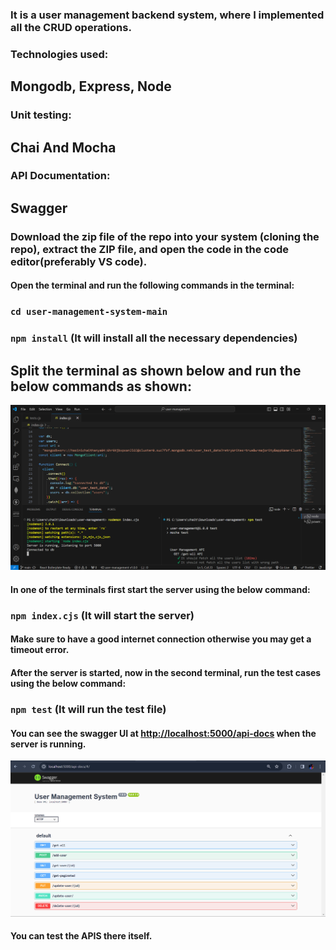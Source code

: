 ### It is a user management backend system, where I implemented all the CRUD operations. 

### Technologies used:
 ## Mongodb, Express, Node
 ### Unit testing:
## Chai And Mocha
### API Documentation:
## Swagger

### Download the zip file of the repo into your system (cloning the repo), extract the ZIP file, and open the code in the code editor(preferably VS code).
#### Open the terminal and run the following commands in the terminal:

### `cd user-management-system-main`
### `npm install` (It will install all the necessary dependencies)

## Split the terminal as shown below and run the below commands as shown:
![ScreenShot](https://github.com/Hasinichaithanya/user-management-system/blob/main/Screenshot%202024-04-10%20101550.png)

#### In one of the terminals first start the server using the below command:
### `npm index.cjs` (It will start the server)

#### Make sure to have a good internet connection otherwise you may get a timeout error.

#### After the server is started, now in the second terminal, run the test cases using the below command:
### `npm test` (It will run the test file)

#### You can see the swagger UI at [http://localhost:5000/api-docs](http://localhost:5000/api-docs) when the server is running.
![swagger-ui](https://github.com/Hasinichaithanya/user-management-system/blob/main/Screenshot%202024-04-10%20102506.png)
#### You can test the APIS there itself.

